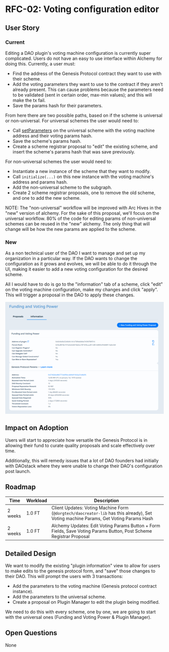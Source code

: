 # RFC-02: Voting configuration editor

## User Story

### Current
Editing a DAO plugin's voting machine configuration is currently super complicated. Users do not have an easy to use interface within Alchemy for doing this. Currently, a user must:

- Find the address of the Genesis Protocol contract they want to use with their scheme.
- Add the voting parameters they want to use to the contract if they aren't already present. This can cause problems because the parameters need to be validated (sent in certain order, max-min values); and this will make the tx fail.
- Save the params hash for their parameters.

From here there are two possible paths, based on if the scheme is universal or non-universal. For universal schemes the user would need to:
- Call [setParameters](https://github.com/daostack/arc/blob/master/contracts/universalSchemes/ContributionReward.sol#L99) on the universal scheme with the voting machine address and their voting params hash.
- Save the scheme's params hash.
- Create a scheme registrar proposal to "edit" the existing scheme, and insert the scheme's params hash that was save previously.

For non-universal schemes the user would need to:
- Instantiate a new instance of the scheme that they want to modify.
- Call `initialize(...)` on this new instance with the voting machine's address and params hash.
- Add the non-universal scheme to the subgraph.
- Create 2 scheme registrar proposals, one to remove the old scheme, and one to add the new scheme.

NOTE: The "non-universal" workflow will be improved with Arc Hives in the "new" version of alchemy. For the sake of this proposal, we'll focus on the universal workflow. 80% of the code for editing params of non-universal schemes can be reused in the "new" alchemy. The only thing that will change will be how the new params are applied to the scheme.

### New
As a non technical user of the DAO I want to manage and set up my organization in a particular way. If the DAO wants to change the configuration as it grows and evolves, we will be able to do it through the UI, making it easier to add a new voting configuration for the desired scheme.

All I would have to do is go to the "information" tab of a scheme, click "edit" on the voting machine configuration, make my changes and click "apply". This will trigger a proposal in the DAO to apply these changes.

![](../img/Alchemy-Voting-Config.png)

## Impact on Adoption
Users will start to appreciate how versatile the Genesis Protocol is in allowing their fund to curate quality proposals and scale effectively over time.

Additionally, this will remedy issues that a lot of DAO founders had initially with DAOstack where they were unable to change their DAO's configuration post launch.

## Roadmap

| Time | Workload | Description | 
|-|-|-|
| 2 weeks | 1.0 FT | Client Updates: Voting Machine Form (`@dorgtech/daocreator-lib` has this already), Set Voting machine Params, Get Voting Params Hash |
| 2 weeks | 1.0 FT | Alchemy Updates: Edit Voting Params Button + Form Fields, Save Voting Params Button, Post Scheme Registrar Proposal |

## Detailed Design

We want to modify the existing "plugin information" view to allow for users to make edits to the genesis protocol form, and "save" those changes to their DAO. This will prompt the users with 3 transactions:

- Add the parameters to the voting machine (Genesis protocol contract instance).
- Add the parameters to the universal scheme.
- Create a proposal on Plugin Manager to edit the plugin being modified.

We need to do this with every scheme, one by one, we are going to start with the universal ones (Funding and Voting Power & Plugin Manager).

## Open Questions

None
